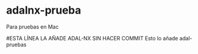 # adalnx-prueba
Para pruebas en Mac

#ESTA LÍNEA LA AÑADE ADAL-NX SIN HACER COMMIT
Esto lo añade adal-pruebas
